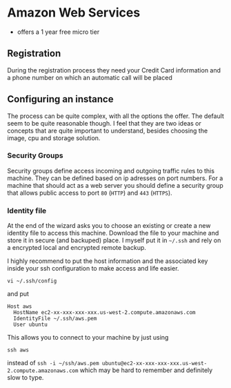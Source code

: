 # Amazon Web Services #

- offers a 1 year free micro tier

## Registration ##

During the registration process they need your Credit Card information and a phone number on which an automatic call will be placed

## Configuring an instance ##

The process can be quite complex, with all the options the offer. The default seem to be quite reasonable though. I feel that they are two ideas or concepts that are quite important to understand, besides choosing the image, cpu and storage solution.

### Security Groups ###

Security groups define access incoming and outgoing traffic rules to this machine. They can be defined based on ip adresses on port numbers. For a machine that should act as a web server you should define a security group that allows public access to port `80` (`HTTP`) and `443` (`HTTPS`).

### Identity file ###

At the end of the wizard asks you to choose an existing or create a new identity file to access this machine. Download the file to your machine and store it in secure (and backuped) place. I myself put it in `~/.ssh` and rely on a encrypted local and encrypted remote backup.

I highly recommend to put the host information and the associated key inside your ssh configuration to make access and life easier.

	vi ~/.ssh/config

and put

	Host aws
	  HostName ec2-xx-xxx-xxx-xxx.us-west-2.compute.amazonaws.com
	  IdentityFile ~/.ssh/aws.pem
	  User ubuntu

This allows you to connect to your machine by just using

	ssh aws

instead of `ssh -i ~/ssh/aws.pem ubuntu@ec2-xx-xxx-xxx-xxx.us-west-2.compute.amazonaws.com` which may be hard to remember and definitely slow to type.
